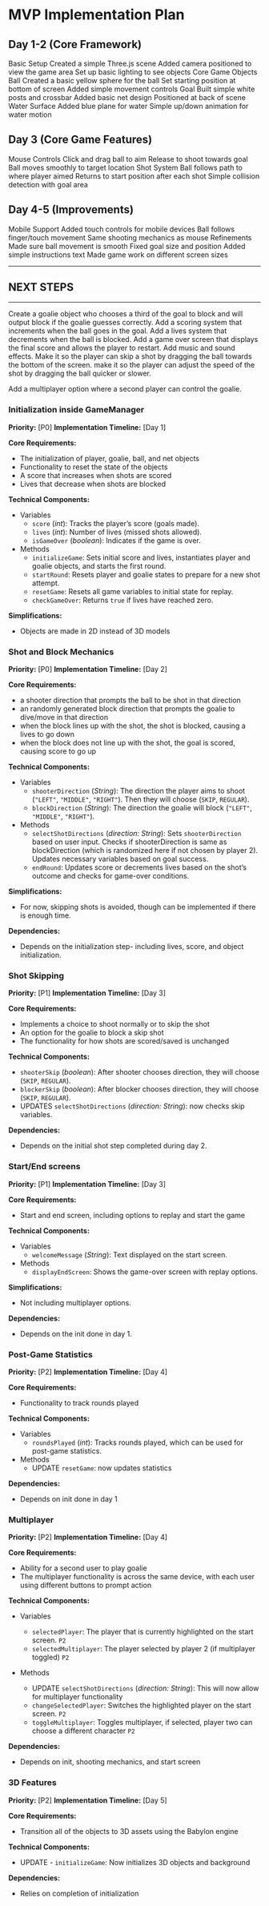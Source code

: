 # MVP Implementation Plan



## Day 1-2 (Core Framework)
Basic Setup
Created a simple Three.js scene
Added camera positioned to view the game area
Set up basic lighting to see objects
Core Game Objects
Ball
Created a basic yellow sphere for the ball
Set starting position at bottom of screen
Added simple movement controls
Goal
Built simple white posts and crossbar
Added basic net design
Positioned at back of scene
Water Surface
Added blue plane for water
Simple up/down animation for water motion
## Day 3 (Core Game Features)
Mouse Controls
Click and drag ball to aim
Release to shoot towards goal
Ball moves smoothly to target location
Shot System
Ball follows path to where player aimed
Returns to start position after each shot
Simple collision detection with goal area
## Day 4-5 (Improvements)
Mobile Support
Added touch controls for mobile devices
Ball follows finger/touch movement
Same shooting mechanics as mouse
Refinements
Made sure ball movement is smooth
Fixed goal size and position
Added simple instructions text
Made game work on different screen sizes

----------------------------------------------------------------------------------
## NEXT STEPS
----------------------------------------------------------------------------------
Create a goalie object who chooses a third of the goal to block and will output block if the goalie guesses correctly.
Add a scoring system that increments when the ball goes in the goal.
Add a lives system that decrements when the ball is blocked.
Add a game over screen that displays the final score and allows the player to restart.
Add music and sound effects.
Make it so the player can skip a shot by dragging the ball towards the bottom of the screen.
make it so the player can adjust the speed of the shot by dragging the ball quicker or slower.



Add a multiplayer option where a second player can control the goalie.





### Initialization inside GameManager
**Priority:** [P0]
**Implementation Timeline:** [Day 1]

**Core Requirements:**
- The initialization of player, goalie, ball, and net objects
- Functionality to reset the state of the objects
- A score that increases when shots are scored
- Lives that decrease when shots are blocked

**Technical Components:**
- Variables
    - `score` (*int*): Tracks the player’s score (goals made).
    - `lives` (*int*): Number of lives (missed shots allowed).
    - `isGameOver` (*boolean*): Indicates if the game is over.
- Methods
    - `initializeGame`: Sets initial score and lives, instantiates player and goalie objects, and starts the first round.
    - `startRound`: Resets player and goalie states to prepare for a new shot attempt.
    - `resetGame`: Resets all game variables to initial state for replay.
    - `checkGameOver`: Returns `true` if lives have reached zero.

**Simplifications:**
- Objects are made in 2D instead of 3D models


### Shot and Block Mechanics
**Priority:** [P0]
**Implementation Timeline:** [Day 2]

**Core Requirements:**
- a shooter direction that prompts the ball to be shot in that direction
- an randomly generated block direction that prompts the goalie to dive/move in that direction
- when the block lines up with the shot, the shot is blocked, causing a lives to go down
- when the block does not line up with the shot, the goal is scored, causing score to go up

**Technical Components:**
- Variables
    - `shooterDirection` (*String*): The direction the player aims to shoot (`"LEFT"`, `"MIDDLE"`, `"RIGHT"`). Then they will choose (`SKIP`, `REGULAR`).
    - `blockDirection` (*String*): The direction the goalie will block (`"LEFT"`, `"MIDDLE"`, `"RIGHT"`).
- Methods
    - `selectShotDirections` (*direction: String*): Sets `shooterDirection` based on user input. Checks if shooterDirection is same as blockDirection (which is randomized here if not chosen by player 2). Updates necessary variables based on goal success.
    - `endRound`: Updates score or decrements lives based on the shot’s outcome and checks for game-over conditions.

**Simplifications:**
- For now, skipping shots is avoided, though can be implemented if there is enough time.

**Dependencies:**
- Depends on the initialization step- including lives, score, and object initialization.

### Shot Skipping
**Priority:** [P1]
**Implementation Timeline:** [Day 3]

**Core Requirements:**
- Implements a choice to shoot normally or to skip the shot
- An option for the goalie to block a skip shot
- The functionality for how shots are scored/saved is unchanged

**Technical Components:**
 - `shooterSkip` (*boolean*): After shooter chooses direction, they will choose (`SKIP`, `REGULAR`).
 - `blockerSkip` (*boolean*): After blocker chooses direction, they will choose (`SKIP`, `REGULAR`).
 - UPDATES `selectShotDirections` (*direction: String*): now checks skip variables.

**Dependencies:**
- Depends on the initial shot step completed during day 2.


### Start/End screens
**Priority:** [P1]
**Implementation Timeline:** [Day 3]

**Core Requirements:**
- Start and end screen, including options to replay and start the game

**Technical Components:**
- Variables
    - `welcomeMessage` (*String*): Text displayed on the start screen.
- Methods
    - `displayEndScreen`: Shows the game-over screen with replay options.

**Simplifications:**
- Not including multiplayer options.

**Dependencies:**
- Depends on the init done in day 1.

### Post-Game Statistics
**Priority:** [P2]
**Implementation Timeline:** [Day 4]

**Core Requirements:**
- Functionality to track rounds played

**Technical Components:**
- Variables
    - `roundsPlayed` (*int*): Tracks rounds played, which can be used for post-game statistics.
- Methods
    - UPDATE `resetGame`: now updates statistics

**Dependencies:**
- Depends on init done in day 1


### Multiplayer
**Priority:** [P2]
**Implementation Timeline:** [Day 4]

**Core Requirements:**
- Ability for a second user to play goalie
- The multiplayer functionality is across the same device, with each user using different buttons to prompt action

**Technical Components:**
- Variables
    - `selectedPlayer`: The player that is currently highlighted on the start screen. `P2`
    - `selectedMultiplayer`: The player selected by player 2 (if multiplayer toggled) `P2`

- Methods
    - UPDATE `selectShotDirections` (*direction: String*): This will now allow for multiplayer functionality
    - `changeSelectedPlayer`: Switches the highlighted player on the start screen. `P2`
    - `toggleMultiplayer`: Toggles multiplayer, if selected, player two can choose a different character `P2`

**Dependencies:**
- Depends on init, shooting mechanics, and start screen


### 3D Features
**Priority:** [P2]
**Implementation Timeline:** [Day 5]

**Core Requirements:**
- Transition all of the objects to 3D assets using the Babylon engine

**Technical Components:**
- UPDATE - `initializeGame`: Now initializes 3D objects and background

**Dependencies:**
- Relies on completion of initialization